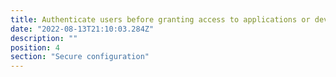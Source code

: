 ```yaml
---
title: Authenticate users before granting access to applications or devices
date: "2022-08-13T21:10:03.284Z"
description: ""
position: 4
section: "Secure configuration"
---
```

